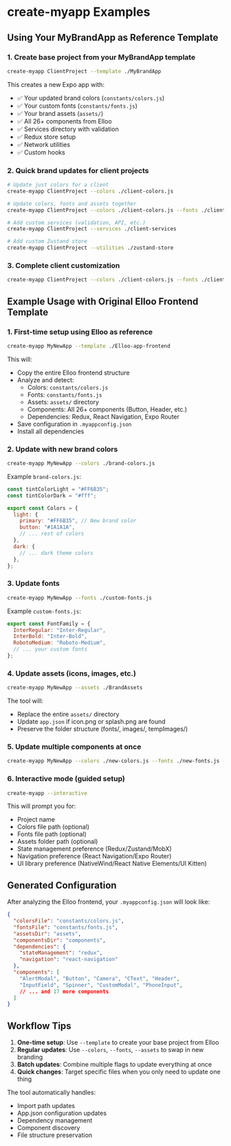 # create-myapp Examples

## Using Your MyBrandApp as Reference Template

### 1. Create base project from your MyBrandApp template

```bash
create-myapp ClientProject --template ./MyBrandApp
```

This creates a new Expo app with:
- ✅ Your updated brand colors (`constants/colors.js`)
- ✅ Your custom fonts (`constants/fonts.js`) 
- ✅ Your brand assets (`assets/`)
- ✅ All 26+ components from Elloo
- ✅ Services directory with validation
- ✅ Redux store setup
- ✅ Network utilities
- ✅ Custom hooks

### 2. Quick brand updates for client projects

```bash
# Update just colors for a client
create-myapp ClientProject --colors ./client-colors.js

# Update colors, fonts and assets together
create-myapp ClientProject --colors ./client-colors.js --fonts ./client-fonts.js --assets ./ClientAssets

# Add custom services (validation, API, etc.)
create-myapp ClientProject --services ./client-services

# Add custom Zustand store
create-myapp ClientProject --utilities ./zustand-store
```

### 3. Complete client customization

```bash
create-myapp ClientProject --colors ./client-colors.js --fonts ./client-fonts.js --assets ./ClientAssets --services ./custom-validations
```

## Example Usage with Original Elloo Frontend Template

### 1. First-time setup using Elloo as reference

```bash
create-myapp MyNewApp --template ./Elloo-app-frontend
```

This will:
- Copy the entire Elloo frontend structure
- Analyze and detect:
  - Colors: `constants/colors.js`
  - Fonts: `constants/fonts.js`  
  - Assets: `assets/` directory
  - Components: All 26+ components (Button, Header, etc.)
  - Dependencies: Redux, React Navigation, Expo Router
- Save configuration in `.myappconfig.json`
- Install all dependencies

### 2. Update with new brand colors

```bash
create-myapp MyNewApp --colors ./brand-colors.js
```

Example `brand-colors.js`:
```javascript
const tintColorLight = "#FF6B35";
const tintColorDark = "#fff";

export const Colors = {
  light: {
    primary: "#FF6B35", // New brand color
    button: "#1A1A1A",
    // ... rest of colors
  },
  dark: {
    // ... dark theme colors
  },
};
```

### 3. Update fonts 

```bash
create-myapp MyNewApp --fonts ./custom-fonts.js
```

Example `custom-fonts.js`:
```javascript
export const FontFamily = {
  InterRegular: "Inter-Regular",
  InterBold: "Inter-Bold", 
  RobotoMedium: "Roboto-Medium",
  // ... your custom fonts
};
```

### 4. Update assets (icons, images, etc.)

```bash  
create-myapp MyNewApp --assets ./BrandAssets
```

The tool will:
- Replace the entire `assets/` directory
- Update `app.json` if icon.png or splash.png are found
- Preserve the folder structure (fonts/, images/, tempImages/)

### 5. Update multiple components at once

```bash
create-myapp MyNewApp --colors ./new-colors.js --fonts ./new-fonts.js --assets ./NewAssets
```

### 6. Interactive mode (guided setup)

```bash
create-myapp --interactive
```

This will prompt you for:
- Project name
- Colors file path (optional)  
- Fonts file path (optional)
- Assets folder path (optional)
- State management preference (Redux/Zustand/MobX)
- Navigation preference (React Navigation/Expo Router)
- UI library preference (NativeWind/React Native Elements/UI Kitten)

## Generated Configuration

After analyzing the Elloo frontend, your `.myappconfig.json` will look like:

```json
{
  "colorsFile": "constants/colors.js",
  "fontsFile": "constants/fonts.js",
  "assetsDir": "assets", 
  "componentsDir": "components",
  "dependencies": {
    "stateManagement": "redux",
    "navigation": "react-navigation"
  },
  "components": [
    "AlertModal", "Button", "Camera", "CText", "Header", 
    "InputField", "Spinner", "CustomModal", "PhoneInput",
    // ... and 17 more components
  ]
}
```

## Workflow Tips

1. **One-time setup**: Use `--template` to create your base project from Elloo
2. **Regular updates**: Use `--colors`, `--fonts`, `--assets` to swap in new branding
3. **Batch updates**: Combine multiple flags to update everything at once
4. **Quick changes**: Target specific files when you only need to update one thing

The tool automatically handles:
- Import path updates
- App.json configuration updates  
- Dependency management
- Component discovery
- File structure preservation
